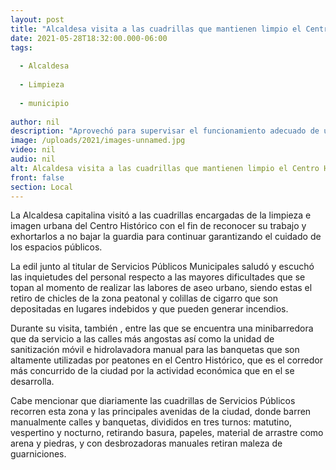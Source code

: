 ```yaml
---
layout: post
title: "Alcaldesa visita a las cuadrillas que mantienen limpio el Centro Histórico"
date: 2021-05-28T18:32:00.000-06:00
tags:
  
  - Alcaldesa
  
  - Limpieza
  
  - municipio
  
author: nil
description: "Aprovechó para supervisar el funcionamiento adecuado de unidades que atienden la zona"
image: /uploads/2021/images-unnamed.jpg
video: nil
audio: nil
alt: Alcaldesa visita a las cuadrillas que mantienen limpio el Centro Histórico
front: false
section: Local
---
```


La Alcaldesa capitalina visitó a las cuadrillas encargadas de la limpieza e imagen urbana del Centro Histórico con el fin de reconocer su trabajo y exhortarlos a no bajar la guardia para continuar garantizando el cuidado de los espacios públicos.

La edil junto al titular de Servicios Públicos Municipales saludó y escuchó las inquietudes del personal respecto a las mayores dificultades que se topan al momento de realizar las labores de aseo urbano, siendo estas el retiro de chicles de la zona peatonal y colillas de cigarro que son depositadas en lugares indebidos y que pueden generar incendios. 

Durante su visita, también , entre las que se encuentra una minibarredora que da servicio a las calles más angostas así como la unidad de sanitización móvil e hidrolavadora manual para las banquetas que son altamente utilizadas por peatones en el Centro Histórico, que es el corredor más concurrido de la ciudad por la actividad económica que en el se desarrolla.

Cabe mencionar que diariamente las cuadrillas de Servicios Públicos recorren esta zona y las principales avenidas de la ciudad, donde barren manualmente calles y banquetas, divididos en tres turnos: matutino, vespertino y nocturno, retirando basura, papeles, material de arrastre como arena y piedras, y con desbrozadoras manuales retiran maleza de guarniciones.
